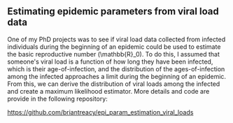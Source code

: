 ## Estimating epidemic parameters from viral load data

One of my PhD projects was to see if viral load data collected from infected individuals during the beginning of an 
epidemic could be used to estimate the basic reproductive number \(\mathbb{R}_0\). To do this, I assumed that
someone's viral load is a function of how long they have been infected, which is their age-of-infection, 
and the distribution of the ages-of-infection among the infected approaches a limit during the beginning of 
an epidemic. From this, we can derive the distribution of viral loads among the infected and create a 
maximum likelihood estimator. More details and code are provide in the following repository:

https://github.com/briantreacy/epi_param_estimation_viral_loads
